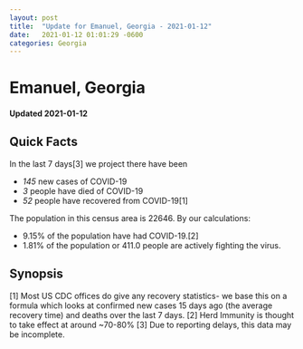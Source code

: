 ```yaml
---
layout: post
title:  "Update for Emanuel, Georgia - 2021-01-12"
date:   2021-01-12 01:01:29 -0600
categories: Georgia
---
```


# Emanuel, Georgia
#### Updated 2021-01-12

## Quick Facts

In the last 7 days[3] we project there have been
- *145* new cases of COVID-19
- *3* people have died of COVID-19
- *52* people have recovered from COVID-19[1]

The population in this census area is 22646. By our calculations:
- 9.15% of the population have had COVID-19.[2]
- 1.81% of the population or 411.0 people are actively fighting the virus.

## Synopsis




[1] Most US CDC offices do give any recovery statistics- we base this on a formula which looks at confirmed new cases
15 days ago (the average recovery time) and deaths over the last 7 days.
[2] Herd Immunity is thought to take effect at around ~70-80%
[3] Due to reporting delays, this data may be incomplete. 
    